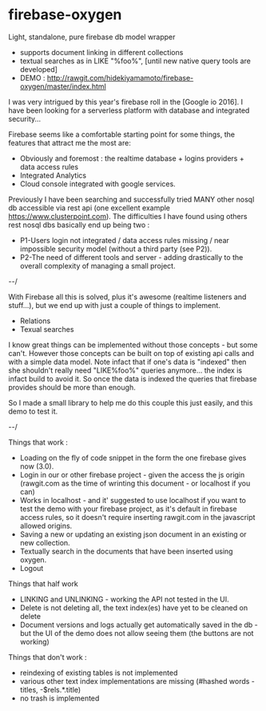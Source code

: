 # firebase-oxygen
Light, standalone, pure firebase db model wrapper
- supports document linking in different collections
- textual searches as in LIKE "%foo%", [until new native query tools are developed]
- DEMO : http://rawgit.com/hidekiyamamoto/firebase-oxygen/master/index.html

I was very intrigued by this year's firebase roll in the [Google io 2016].
I have been looking for a serverless platform with database and integrated security...

Firebase seems like a comfortable starting point for some things, the features that attract me the most are:
- Obviously and foremost : the realtime database + logins providers + data access rules
- Integrated Analytics
- Cloud console integrated with google services.

Previously I have been searching and successfully tried MANY other nosql db accessible via rest api (one excellent example https://www.clusterpoint.com).
The difficulties I have found using others rest nosql dbs basically end up being two :
- P1-Users login not integrated / data access rules missing / near impossible security model (without a third party (see P2)).
- P2-The need of different tools and server - adding drastically to the overall complexity of managing a small project.

--/

With Firebase all this is solved, plus it's awesome (realtime listeners and stuff...), but we end up with just a couple of things to implement.
- Relations
- Texual searches

I know great things can be implemented without those concepts - but some can't.
However those concepts can be built on top of existing api calls and with a simple data model.
Note infact that if one's data is "indexed" then she shouldn't really need "LIKE%foo%" queries anymore... the index is infact build to avoid it. So once the data is indexed the queries that firebase provides should be more than enough.

So I made a small library to help me do this couple this just easily, and this demo to test it.

--/

Things that work : 
- Loading on the fly of code snippet in the form the one firebase gives now (3.0).
- Login in our or other firebase project - given the access the js origin (rawgit.com as the time of wrinting this document - or localhost if you can)
- Works in localhost - and it' suggested to use localhost if you want to test the demo with your firebase project, as it's default in firebase access rules, so it doesn't require inserting rawgit.com in the javascript allowed origins.
- Saving a new or updating an existing json document in an existing or new collection.
- Textually search in the documents that have been inserted using oxygen.
- Logout

Things that half work
- LINKING and UNLINKING - working the API not tested in the UI.
- Delete is not deleting all, the text index(es) have yet to be cleaned on delete
- Document versions and logs actually get automatically saved in the db - but the UI of the demo does not allow seeing them (the buttons are not working)

Things that don't work : 
- reindexing of existing tables is not implemented
- various other text index implementations are missing (#hashed words - titles, -$rels.*.title)
- no trash is implemented
